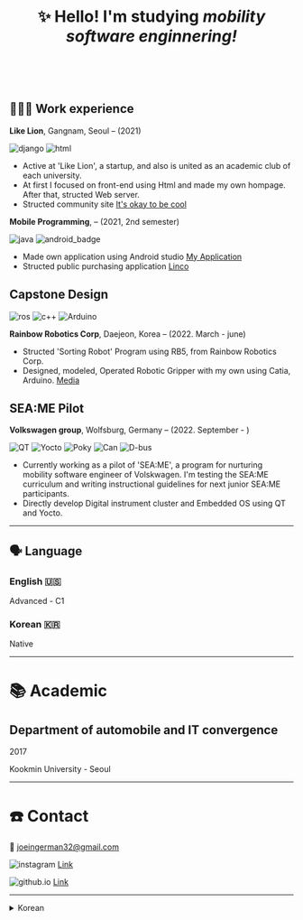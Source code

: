 <div align="center">

# ✨ Hello! I'm studying *mobility software enginnering!* 

</div>
<br>
<br>
<br>

## **👩🏻‍💻** Work experience


**Like Lion**, Gangnam, Seoul – (2021)

![django](http://img.shields.io/badge/-django-darkblue?logo=django&logoColor=white)
![html](http://img.shields.io/badge/-html-yellow?logo=html&logoColor=black)

- Active at 'Like Lion', a startup, and also is united as an academic club of each university.
- At first I focused on front-end using Html and made my own hompage. After that, structed Web server.
- Structed community site [It's okay to be cool](https://jun-yub-kim.github.io/My_work/It's_okay.html)


**Mobile Programming**,  – (2021, 2nd semester)

![java](https://img.shields.io/badge/-java-blue?logo=java&logoColor=white)
![android_badge](https://img.shields.io/badge/-Android-green?logo=Android&logoColor=black)

- Made own application using Android studio [My Application](https://github.com/jun-yub-kim/Myapplication)
- Structed public purchasing application [Linco](https://jun-yub-kim.github.io/My_work/Linco.html)


## Capstone Design

![ros](http://img.shields.io/badge/-ros-blue?logo=ros&logoColor=white)
![c++](https://img.shields.io/badge/-C++-blue?logo=C++&logoColor=white)
![Arduino](https://img.shields.io/badge/-Arduino-green?logo=Arduino&logoColor=white)

**Rainbow Robotics Corp**, Daejeon, Korea  – (2022. March - june)

- Structed 'Sorting Robot' Program using RB5, from Rainbow Robotics Corp.
- Designed, modeled, Operated Robotic Gripper with my own using Catia, Arduino. [Media](https://jun-yub-kim.github.io/My_work/Capstone.html)

## SEA:ME Pilot

**Volkswagen group**, Wolfsburg, Germany – (2022. September - )

![QT](https://img.shields.io/badge/-QT-orange?logo=QT&logoColor=white)
![Yocto](https://img.shields.io/badge/-Yocto-skyblue?logo=Yocto&logoColor=white)
![Poky](https://img.shields.io/badge/-Poky-green?logo=Poky&logoColor=white)
![Can](https://img.shields.io/badge/-Can-orange?logo=Can&logoColor=white)
![D-bus](https://img.shields.io/badge/-dbus-green?logo=dbus&logoColor=white)

- Currently working as a pilot of 'SEA:ME', a program for nurturing mobility software engineer of Volskwagen. I'm testing the SEA:ME curriculum and writing instructional guidelines for next junior SEA:ME participants.
- Directly develop Digital instrument cluster and Embedded OS using QT and Yocto.

---

## 🗣 Language

### English 🇺🇸

Advanced - C1

### Korean 🇰🇷

Native

---

# 📚 Academic

## **Department of automobile and IT convergence**

2017

Kookmin University - Seoul

---


# ☎️ Contact

📧 joeingerman32@gmail.com


![instagram](https://img.shields.io/badge/-instagram-orange?logo=instagram&logoColor=white) [Link](https://www.instagram.com/joejoejoejoe_97/) 

![github.io](https://img.shields.io/badge/-github.io-black?logo=github.io&logoColor=white) [Link](https://jun-yub-kim.github.io/)

---

<details>
<summary>Korean</summary>
  
# ☎️ Contact

📧 joeingerman32@gmail.com

🐦 [Instagram](https://www.instagram.com/joejoejoejoe_97/) 

---

# **👩🏻‍💻** Work experience

## Software Development

**Like Lion**, Gangnam, Seoul – (2021)

- 스타트업이자, 각 대학 학술동아리로 연합된 '멋쟁이 사자처럼'에서 활동하였습니다.
- 초기에는 Html을 이용한 프론트엔드에 중점을 두고 개인홈페이지를 만들었고, 이후 Django로 웹서버 구현하였습니다.

## Capstone Design

**Rainbow Robotics Corp**, Daejeon, Korea  – (2022. March - june)

- Rainbow Robotics사의 RB5 모델을 이용하여, Sorting Robot 프로그램을 개발하였습니다.
- Catia / Arduino를 이용하여, 직접 Robotic Gripper을 설계하고 작동하는 프로그램을 개발하였습니다.

## SEA:ME Pilot

**Volkswagen group**, Wolfsburg, Germany – (2022. September - )

- Volkswagen의 미래 모빌리티 소프트웨어 인재를 양성하기 위한 프로그램 'SEA:ME' 에서 파일럿으로 활동하고있습니다. SEA:ME 커리큘럼을 테스트하고, 후배 SEA:ME 참가자들을 위한 교육지침을 작성하고 있습니다.
- QT, Yocto를 이용하여 직접 Digital instrument cluster, Embedded OS를 개발합니다.

---

# 🛠 기술

## 💻 IT

### Django

6년 이상 React와 Redux를 사용해 프론트엔드 개발, Node, Express, Hapi.js로 백엔드 API 개발, Mocha와 Jest로 자동화 테스트도 진행했습니다.

### QT

최근에 배우기 시작했고 어렵지만 재미를 느끼고 있습니다. 아직 능숙하지는 않지만 직접 몇몇 기능을 만들고 업데이트해본 경험이 있습니다.

### 기술 문서 작성

기술적인 주제에 대해 글 쓰는 것을 좋아하고 잘합니다. 간단한 용어로 설명해 사람들이 쉽게 이해하도록 하는 것에 보람을 느낍니다.

---

## 🗣 언어

### 한국어 🇰🇷

원어민

### 영어 🇺🇸

상급 - TOEIC 940

### 일본어 🇯🇵

기초

---

# 📜 기사와 강연

- [OAuth와 춤을: 단계별 가이드](https://dev.to/anabella/dancing-with-oauth-emp)
- [PassportJS의 OAuth 흐름 들여다보기](https://dev.to/anabella/a-peep-beneath-the-hood-of-passportjs-oauth-flow-eb5)
- [왜 훌륭한 개발자는 필기 시험을 좋아할까?](https://dev.to/anabella/why-do-great-developers-love-writing-tests-1o6j)
- [초급, 중급, 시니어 개발자가 바에 들어가는데...](https://dev.to/anabella/a-junior-a-mid-and-a-senior-dev-walk-into-a-bar-414f)
- [면접을 위한 자신감 툴박스](https://dev.to/typeform/the-self-confidence-toolbox-for-job-interviews-4k3j)
- [CSS 포지션의 다양한 페어링 이해하기](https://dev.to/anabella/understanding-the-different-pairings-of-css-position-flavours-5855)
- [두 가지 초밥 조리법으로 CSS 플로팅 파악하기](https://dev.to/anabella/figuring-out-css-floats-with-sushi-recipes-2c5o)

🗣 **강연:** [OAuth Dance 배우기](https://www.youtube.com/watch?v=ec2NBIoaUCM&t=1s) (APIdays Paris Dec 2018)

---

# 📚 Academic

## **Department of automobile and IT convergence / Kookmin University**

2017

ㅇㅇ대학교 - 서울특별시  
  

</details>

